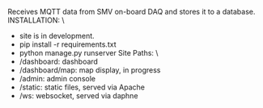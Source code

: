 Receives MQTT data from SMV on-board DAQ and stores it to a database. \
INSTALLATION: \
- site is in development.
- pip install -r requirements.txt
- python manage.py runserver
Site Paths: \
- /dashboard: dashboard
- /dashboard/map: map display, in progress
- /admin: admin console
- /static: static files, served via Apache
- /ws: websocket, served via daphne